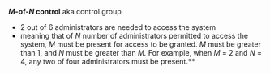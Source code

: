 **_M_-of-_N_ control** aka control group
- 2 out of 6 administrators are needed to access the system
- meaning that of _N_ number of administrators permitted to access the system, _M_ must be present for access to be granted. _M_ must be greater than 1, and _N_ must be greater than _M._ For example, when _M_ = 2 and _N_ = 4, any two of four administrators must be present.** 